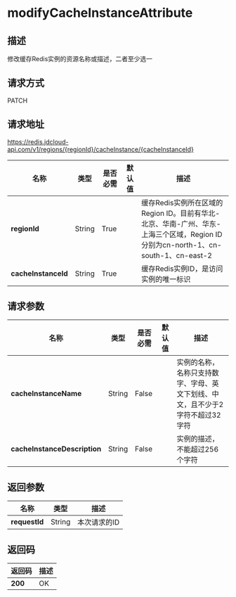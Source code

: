 # modifyCacheInstanceAttribute


## 描述
修改缓存Redis实例的资源名称或描述，二者至少选一

## 请求方式
PATCH

## 请求地址
https://redis.jdcloud-api.com/v1/regions/{regionId}/cacheInstance/{cacheInstanceId}

|名称|类型|是否必需|默认值|描述|
|---|---|---|---|---|
|**regionId**|String|True| |缓存Redis实例所在区域的Region ID。目前有华北-北京、华南-广州、华东-上海三个区域，Region ID分别为cn-north-1、cn-south-1、cn-east-2|
|**cacheInstanceId**|String|True| |缓存Redis实例ID，是访问实例的唯一标识|

## 请求参数
|名称|类型|是否必需|默认值|描述|
|---|---|---|---|---|
|**cacheInstanceName**|String|False| |实例的名称，名称只支持数字、字母、英文下划线、中文，且不少于2字符不超过32字符|
|**cacheInstanceDescription**|String|False| |实例的描述，不能超过256个字符|


## 返回参数
|名称|类型|描述|
|---|---|---|
|**requestId**|String|本次请求的ID|


## 返回码
|返回码|描述|
|---|---|
|**200**|OK|
